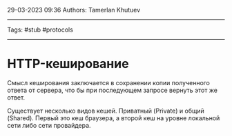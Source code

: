 29-03-2023
09:36
Authors: Tamerlan Khutuev
***
Tags: #stub #protocols
***
# HTTP-кеширование

Смысл кеширования заключается в сохранении копии полученного ответа от сервера, что бы при последующем запросе вернуть этот же ответ.

Существует несколько видов кешей. Приватный (Private) и общий (Shared). Первый это кеш браузера, а второй кеш на уровне локальной сети либо сети провайдера.


